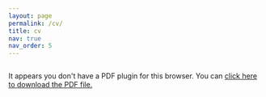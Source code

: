 ```yaml
---
layout: page
permalink: /cv/
title: cv
nav: true
nav_order: 5
---
```


<style>
  .pdf-container {
    position: relative;
    width: 100%;
    height: 100vh; /* Full viewport height */
    overflow: auto; /* Allow scrolling */
  }
  .pdf-container object {
    width: 100%;
    height: 100%; /* Fill the container */
  }
</style>

<div class="pdf-container">
  <object data="{{ site.baseurl }}/assets/pdf/CV_2025.pdf" type="application/pdf">
    <p>It appears you don't have a PDF plugin for this browser. 
    You can <a href="{{ site.baseurl }}/assets/pdf/CV_2025.pdf">click here to download the PDF file.</a></p>
  </object>
</div>
